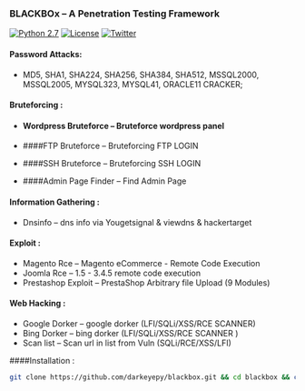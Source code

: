 ### BLACKBOx – A Penetration Testing Framework ###

[![Python 2.7](https://img.shields.io/badge/python-2.7-yellow.svg?style=flat-square)](https://www.python.org/)
[![License](https://img.shields.io/badge/license-GPLv2-red.svg?style=flat-square)](https://raw.githubusercontent.com/darkeyepy/blackbox/master/COPYING)
[![Twitter](https://img.shields.io/badge/twitter-@blackeye-blue.svg?style=flat-square)](https://twitter.com/S44DH4T)

#### Password Attacks: ####

+ MD5, SHA1, SHA224, SHA256, SHA384, SHA512, MSSQL2000, MSSQL2005, MYSQL323, MYSQL41, ORACLE11 CRACKER;

#### Bruteforcing : ####

+ #### Wordpress Bruteforce – Bruteforce wordpress panel

+ ####FTP Bruteforce       – Bruteforcing FTP LOGIN

+ ####SSH Bruteforce       – Bruteforcing SSH LOGIN

+ ####Admin Page Finder    – Find Admin Page

#### Information Gathering : ####

+ Dnsinfo              – dns info via Yougetsignal & viewdns & hackertarget

#### Exploit : ####
+ Magento Rce          – Magento eCommerce - Remote Code Execution
+ Joomla  Rce          – 1.5 - 3.4.5 remote code execution
+ Prestashop Exploit   – PrestaShop Arbitrary file Upload (9 Modules)

#### Web Hacking : ####
+ Google Dorker        – google dorker (LFI/SQLi/XSS/RCE SCANNER)
+ Bing Dorker          – bing dorker (LFI/SQLi/XSS/RCE SCANNER )
+ Scan list            – Scan url in list from Vuln (SQLi/RCE/XSS/LFI)

####Installation :
```bash
git clone https://github.com/darkeyepy/blackbox.git && cd blackbox && chmod +x install && sudo ./install && cd
```
